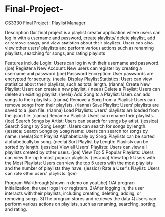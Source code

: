 # Final-Project-

CS3330 Final Project : Playlist Manager

Description
Our final project is a playlist creator application where users can log in with a username and password, create playlists/ delete playlist, add or remove songs, and view statistics about their playlists. Users can also view other users' playlists and perform various actions such as renaming playlists, searching for songs, and rating playlists

Features include
 Login: Users can log in with their username and password. (joe)
 Register a New Account: New users can register by creating a username and password.(joe)
 Password Encryption: User passwords are encrypted for security. (neela)
 Display Playlist Statistics: Users can view statistics about their playlists, such as total length. (rianna)
 Create New Playlist: Users can create a new playlist. ( neela)
 Delete a Playlist: Users can delete an existing playlist. (neela)
 Add Song to a Playlist: Users can add songs to their playlists. (rianna)
 Remove a Song from a Playlist: Users can remove songs from their playlists. (rianna)
 Save Playlist: Users' playlists are saved to a .json file. (rianna)
 Load Playlists: Users' playlists are loaded from the .json file. (rianna)
 Rename a Playlist: Users can rename their playlists. (joe)
 Search Songs by Artist: Users can search for songs by artist. (jessica)
 Search Songs by Song Length: Users can search for songs by length. (jessica)
 Search Songs by Song Name: Users can search for songs by name. (neela)
 Sort Playlist Alphabetically by Song: Playlists can be sorted alphabetically by song. (neela)
 Sort Playlist by Length: Playlists can be sorted by length. (jessica)
 View all Users' Playlists: Users can view all playlists created by other users. (joe)
 View Top 5 Popular Playlists: Users can view the top 5 most popular playlists. (jessuca)
 View top 5 Users with the Most Playlists: Users can view the top 5 users with the most playlists and the number of playlists they have. (jessica)
 Rate a User's Playlist: Users can rate other users' playlists. (joe)

Program Walkthrough(shown in demo on youtube)
 1)At program initialization, the user logs in or registers.
 2)After logging in, the user interacts with their playlists, including creating, deleting, adding, or removing songs.
 3)The program stores and retrieves the data 
 4)Users can perform various actions on playlists, such as renaming, searching, sorting, and rating.

